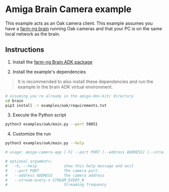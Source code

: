 # Amiga Brain Camera example

This example acts as an Oak camera client.
This example assumes you have a [farm-ng brain](https://farm-ng.github.io/amiga-dev-kit/docs/brain/) running Oak cameras and that your PC is on the same local network as the brain.

## Instructions

1. Install the [farm-ng Brain ADK package](./../../README.md)

2. Install the example's dependencies

> It is recommended to also install these dependencies and run the example in the brain ADK virtual environment.

```bash
# assuming you're already in the amiga-dev-kit/ directory
cd brain
pip3 install -r examples/oak/requirements.txt
```

3. Execute the Python script
```bash
python3 examples/oak/main.py --port 50051
```

4. Customize the run
```bash
python3 examples/oak/main.py --help

# usage: amiga-camera-app [-h] --port PORT [--address ADDRESS] [--stream-every-n STREAM_EVERY_N]

# optional arguments:
#   -h, --help            show this help message and exit
#   --port PORT           The camera port.
#   --address ADDRESS     The camera address
#   --stream-every-n STREAM_EVERY_N
#                         Streaming frequency
```
